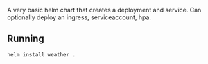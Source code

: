 A very basic helm chart that creates a deployment and service. Can optionally deploy an ingress, serviceaccount, hpa.

## Running
```
helm install weather .
```
